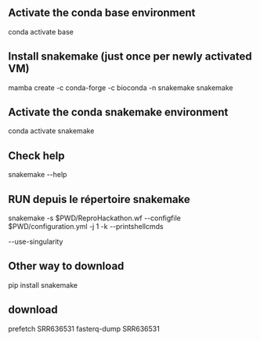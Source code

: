 ## Activate the conda base environment
conda activate base

## Install snakemake (just once per newly activated VM)
mamba create -c conda-forge -c bioconda -n snakemake snakemake

## Activate the conda snakemake environment
conda activate snakemake

## Check help
snakemake --help

## RUN depuis le répertoire snakemake
snakemake -s $PWD/ReproHackathon.wf --configfile $PWD/configuration.yml -j 1 -k --printshellcmds 

--use-singularity


## Other way to download
pip install snakemake


## download
prefetch SRR636531
fasterq-dump   SRR636531